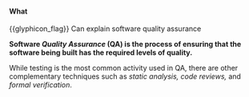 <div id="title">

#### What

</div>

<span id="prereqs"></span>

<span id="outcomes">{{glyphicon_flag}} Can explain software quality assurance</span>

<div id="body">

**Software _Quality Assurance_ (QA) is the process of ensuring that the software being built has the required levels of quality.**

While testing is the most common activity used in QA, there are other complementary techniques such as _static analysis, code reviews,_ and _formal verification_.

</div>

<div id="extras">
</div>